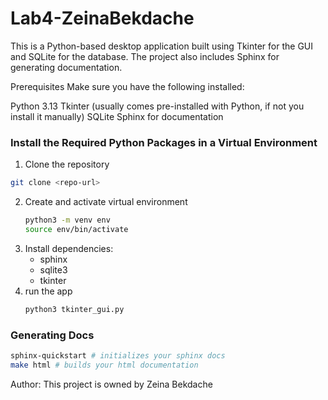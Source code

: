 # Lab4-ZeinaBekdache
This is a Python-based desktop application built using Tkinter for the GUI and SQLite for the database. The project also includes Sphinx for generating documentation.

Prerequisites
Make sure you have the following installed:

Python 3.13
Tkinter (usually comes pre-installed with Python, if not you install it manually)
SQLite 
Sphinx for documentation

### Install the Required Python Packages in a Virtual Environment

1. Clone the repository
  ```bash
  git clone <repo-url>
  ```  
2. Create and activate virtual environment
   ```bash
   python3 -m venv env
   source env/bin/activate
   ```
3. Install dependencies:
   - sphinx
   - sqlite3
   - tkinter
4. run the app
   ```bash
   python3 tkinter_gui.py
   ```

### Generating Docs
```bash
sphinx-quickstart # initializes your sphinx docs
make html # builds your html documentation
```

Author: This project is owned by Zeina Bekdache

